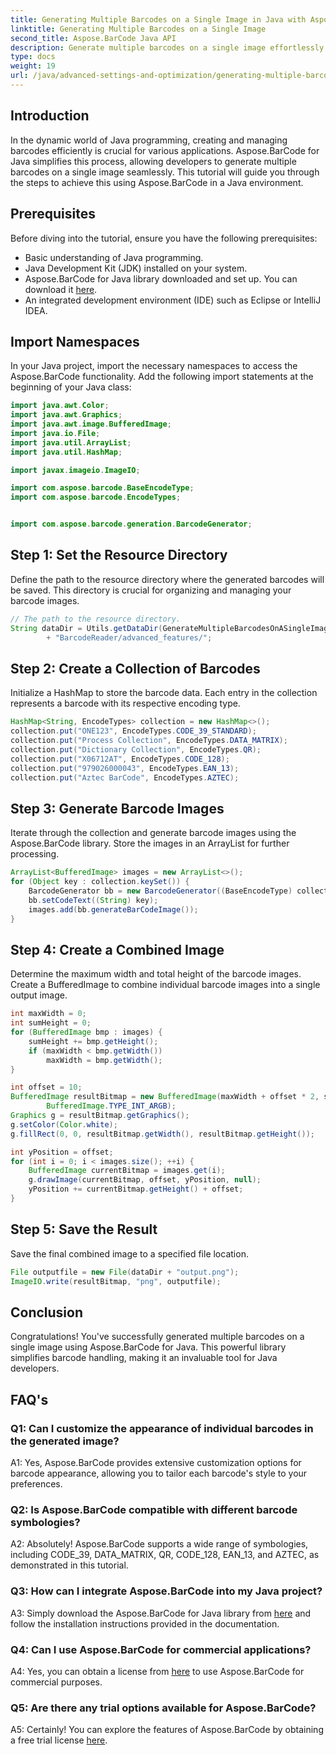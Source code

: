 ```yaml
---
title: Generating Multiple Barcodes on a Single Image in Java with Aspose.BarCode
linktitle: Generating Multiple Barcodes on a Single Image
second_title: Aspose.BarCode Java API
description: Generate multiple barcodes on a single image effortlessly using Aspose.BarCode for Java. Follow our step-by-step guide for seamless integration.
type: docs
weight: 19
url: /java/advanced-settings-and-optimization/generating-multiple-barcodes-single-image/
---
```

## Introduction

In the dynamic world of Java programming, creating and managing barcodes efficiently is crucial for various applications. Aspose.BarCode for Java simplifies this process, allowing developers to generate multiple barcodes on a single image seamlessly. This tutorial will guide you through the steps to achieve this using Aspose.BarCode in a Java environment.

## Prerequisites

Before diving into the tutorial, ensure you have the following prerequisites:

- Basic understanding of Java programming.
- Java Development Kit (JDK) installed on your system.
- Aspose.BarCode for Java library downloaded and set up. You can download it [here](https://releases.aspose.com/barcode/java/).
- An integrated development environment (IDE) such as Eclipse or IntelliJ IDEA.

## Import Namespaces

In your Java project, import the necessary namespaces to access the Aspose.BarCode functionality. Add the following import statements at the beginning of your Java class:

```java
import java.awt.Color;
import java.awt.Graphics;
import java.awt.image.BufferedImage;
import java.io.File;
import java.util.ArrayList;
import java.util.HashMap;

import javax.imageio.ImageIO;

import com.aspose.barcode.BaseEncodeType;
import com.aspose.barcode.EncodeTypes;


import com.aspose.barcode.generation.BarcodeGenerator;
```

## Step 1: Set the Resource Directory

Define the path to the resource directory where the generated barcodes will be saved. This directory is crucial for organizing and managing your barcode images.

```java
// The path to the resource directory.
String dataDir = Utils.getDataDir(GenerateMultipleBarcodesOnASingleImage.class)
        + "BarcodeReader/advanced_features/";
```

## Step 2: Create a Collection of Barcodes

Initialize a HashMap to store the barcode data. Each entry in the collection represents a barcode with its respective encoding type.

```java
HashMap<String, EncodeTypes> collection = new HashMap<>();
collection.put("ONE123", EncodeTypes.CODE_39_STANDARD);
collection.put("Process Collection", EncodeTypes.DATA_MATRIX);
collection.put("Dictionary Collection", EncodeTypes.QR);
collection.put("X06712AT", EncodeTypes.CODE_128);
collection.put("979026000043", EncodeTypes.EAN_13);
collection.put("Aztec BarCode", EncodeTypes.AZTEC);
```

## Step 3: Generate Barcode Images

Iterate through the collection and generate barcode images using the Aspose.BarCode library. Store the images in an ArrayList for further processing.

```java
ArrayList<BufferedImage> images = new ArrayList<>();
for (Object key : collection.keySet()) {
    BarcodeGenerator bb = new BarcodeGenerator((BaseEncodeType) collection.get(key));
    bb.setCodeText((String) key);
    images.add(bb.generateBarCodeImage());
}
```

## Step 4: Create a Combined Image

Determine the maximum width and total height of the barcode images. Create a BufferedImage to combine individual barcode images into a single output image.

```java
int maxWidth = 0;
int sumHeight = 0;
for (BufferedImage bmp : images) {
    sumHeight += bmp.getHeight();
    if (maxWidth < bmp.getWidth())
        maxWidth = bmp.getWidth();
}

int offset = 10;
BufferedImage resultBitmap = new BufferedImage(maxWidth + offset * 2, sumHeight + offset * images.size(),
        BufferedImage.TYPE_INT_ARGB);
Graphics g = resultBitmap.getGraphics();
g.setColor(Color.white);
g.fillRect(0, 0, resultBitmap.getWidth(), resultBitmap.getHeight());

int yPosition = offset;
for (int i = 0; i < images.size(); ++i) {
    BufferedImage currentBitmap = images.get(i);
    g.drawImage(currentBitmap, offset, yPosition, null);
    yPosition += currentBitmap.getHeight() + offset;
}
```
## Step 5: Save the Result

Save the final combined image to a specified file location.

```java
File outputfile = new File(dataDir + "output.png");
ImageIO.write(resultBitmap, "png", outputfile);
```

## Conclusion

Congratulations! You've successfully generated multiple barcodes on a single image using Aspose.BarCode for Java. This powerful library simplifies barcode handling, making it an invaluable tool for Java developers.

## FAQ's

### Q1: Can I customize the appearance of individual barcodes in the generated image?

A1: Yes, Aspose.BarCode provides extensive customization options for barcode appearance, allowing you to tailor each barcode's style to your preferences.

### Q2: Is Aspose.BarCode compatible with different barcode symbologies?

A2: Absolutely! Aspose.BarCode supports a wide range of symbologies, including CODE_39, DATA_MATRIX, QR, CODE_128, EAN_13, and AZTEC, as demonstrated in this tutorial.

### Q3: How can I integrate Aspose.BarCode into my Java project?

A3: Simply download the Aspose.BarCode for Java library from [here](https://releases.aspose.com/barcode/java/) and follow the installation instructions provided in the documentation.

### Q4: Can I use Aspose.BarCode for commercial applications?

A4: Yes, you can obtain a license from [here](https://purchase.aspose.com/buy) to use Aspose.BarCode for commercial purposes.

### Q5: Are there any trial options available for Aspose.BarCode?

A5: Certainly! You can explore the features of Aspose.BarCode by obtaining a free trial license [here](https://releases.aspose.com/).
